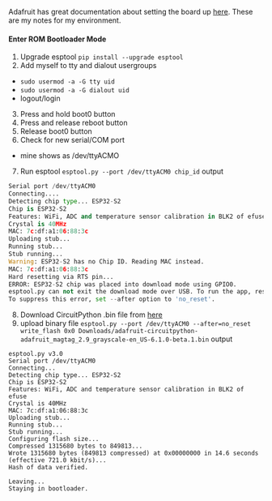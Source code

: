 Adafruit has great documentation about setting the board up [here](https://learn.adafruit.com/adafruit-magtag/rom-bootloader). 
These are my notes for my environment. 

#### Enter ROM Bootloader Mode
1. Upgrade esptool
  ````pip install --upgrade esptool````
2. Add myself to tty and dialout usergroups
- ````sudo usermod -a -G tty uid````
- ````sudo usermod -a -G dialout uid````
- logout/login
3. Press and hold boot0 button
4. Press and release reboot button
5. Release boot0 button
6. Check for new serial/COM port
  - mine shows as /dev/ttyACMO
7. Run esptool
  ````esptool.py --port /dev/ttyACM0 chip_id````
  output
  ```esptool.py v3.0
Serial port /dev/ttyACM0
Connecting....
Detecting chip type... ESP32-S2
Chip is ESP32-S2
Features: WiFi, ADC and temperature sensor calibration in BLK2 of efuse
Crystal is 40MHz
MAC: 7c:df:a1:06:88:3c
Uploading stub...
Running stub...
Stub running...
Warning: ESP32-S2 has no Chip ID. Reading MAC instead.
MAC: 7c:df:a1:06:88:3c
Hard resetting via RTS pin...
ERROR: ESP32-S2 chip was placed into download mode using GPIO0.
esptool.py can not exit the download mode over USB. To run the app, reset the chip manually.
To suppress this error, set --after option to 'no_reset'.
```
8. Download CircuitPython .bin file from [here](https://circuitpython.org/board/adafruit_magtag_2.9_grayscale/)
9. upload binary file
```esptool.py --port /dev/ttyACM0 --after=no_reset write_flash 0x0 Downloads/adafruit-circuitpython-adafruit_magtag_2.9_grayscale-en_US-6.1.0-beta.1.bin```
output
```
esptool.py v3.0
Serial port /dev/ttyACM0
Connecting...
Detecting chip type... ESP32-S2
Chip is ESP32-S2
Features: WiFi, ADC and temperature sensor calibration in BLK2 of efuse
Crystal is 40MHz
MAC: 7c:df:a1:06:88:3c
Uploading stub...
Running stub...
Stub running...
Configuring flash size...
Compressed 1315680 bytes to 849813...
Wrote 1315680 bytes (849813 compressed) at 0x00000000 in 14.6 seconds (effective 721.0 kbit/s)...
Hash of data verified.

Leaving...
Staying in bootloader.
```
